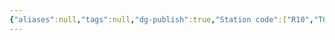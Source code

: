 ```yaml
---
{"aliases":null,"tags":null,"dg-publish":true,"Station code":["R10","T07"],"permalink":"/narrative/locations/worlds/theotech-tech-labs/","dgPassFrontmatter":true}
---
```


